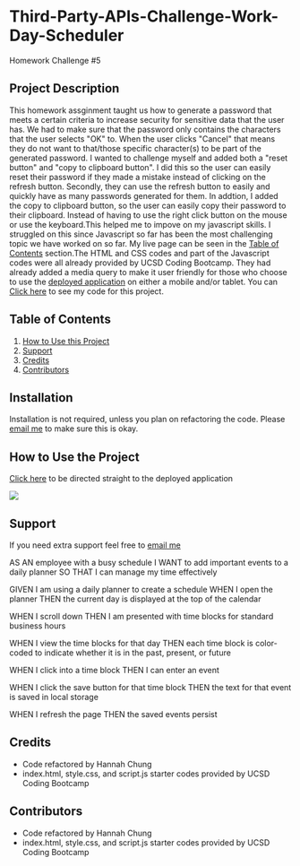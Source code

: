 # Third-Party-APIs-Challenge-Work-Day-Scheduler
Homework Challenge #5




## Project Description

This homework assginment taught us how to generate a password that meets a certain criteria to increase security for sensitive data that the user has. We had to make sure that the password only contains the characters that the user selects "OK" to. When the user clicks "Cancel" that means they do not want to that/those specific character(s) to be part of the generated password. I wanted to challenge myself and added both a "reset button" and "copy to clipboard button". I did this so the user can easily reset their password if they made a mistake instead of clicking on the refresh button. Secondly, they can use the refresh button to easily and quickly have as many passwords generated for them. In addtion, I added the copy to clipboard button, so the user can easily copy their password to their clipboard. Instead of having to use the right click button on the mouse or use the keyboard.This helped me to impove on my javascript skills. I struggled on this since Javascript so far has been the most challenging topic we have worked on so far. My live page can be seen in the <a href="#Table of Contents">Table of Contents</a> section.The HTML and CSS codes and part of the Javascript codes were all already provided by UCSD Coding Bootcamp. They had already added a media query to make it user friendly for those who choose to use the <a href=https://hannybear88.github.io/JavaScript-Challenge-Password-Generator/>deployed application</a> on either a mobile and/or tablet. You can <a href=https://github.com/hannybear88/Third-Party-APIs-Challenge-Work-Day-Scheduler/>Click here</a> to see my code for this project. 

## Table of Contents
<nav>
    <ol>
        <li><a href="#How to Use this Project">How to Use this Project</a></li>
        <li><a href="#Support">Support</a></li>
        <li><a href="#Credits">Credits</a></li>
        <li><a href="#Contributors">Contributors</a></li>
    </ol>
</nav>

## Installation

Installation is not required, unless you plan on refactoring the code. Please <a href="mailto:hannahkchung88@gmail.com">email me</a> to make sure this is okay. 

## How to Use the Project

<!--replace with workday schedule deployed application -->
<a href=https://hannybear88.github.io/JavaScript-Challenge-Password-Generator/>Click here</a> to be directed straight to the deployed application

<!--repace with screenshot of workday schedule-->
<img src="./assets/images/JavaScript-Challenge-Password-Generator-Screenshot.png" /> 

## Support
If you need extra support feel free to <a href="mailto:hannahkchung88@gmail.com">email me</a>


AS AN employee with a busy schedule
I WANT to add important events to a daily planner
SO THAT I can manage my time effectively


GIVEN I am using a daily planner to create a schedule
WHEN I open the planner
THEN the current day is displayed at the top of the calendar
<!--screenshot-->

WHEN I scroll down
THEN I am presented with time blocks for standard business hours
<!--screenshot-->


WHEN I view the time blocks for that day
THEN each time block is color-coded to indicate whether it is in the past, present, or future
<!--screenshot-->

WHEN I click into a time block
THEN I can enter an event
<!--screenshot-->

WHEN I click the save button for that time block
THEN the text for that event is saved in local storage
<!--screenshot-->

WHEN I refresh the page
THEN the saved events persist
<!--screenshot-- >


<!--add gif of workday schedule-->


## Credits
<ul>
    <li>Code refactored by Hannah Chung</li>
    <li>index.html, style.css, and script.js starter codes provided by UCSD Coding Bootcamp</li>
</ul>

## Contributors
<ul>
    <li>Code refactored by Hannah Chung</li>
    <li>index.html, style.css, and script.js starter codes provided by UCSD Coding Bootcamp</li>
</ul>